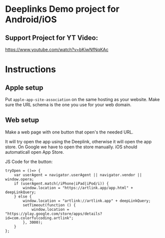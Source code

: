 # Deeplinks Demo project for Android/iOS

## Support Project for YT Video:
https://www.youtube.com/watch?v=bKiwNfNqKAc

# Instructions 

## Apple setup
Put `apple-app-site-association` on the same hosting as your website. Make sure the URL schema is the one you use for your web domain.


## Web setup

Make a web page with one button that open's the needed URL.

It will try open the app using the Deeplink, otherwise it will open the app store.
On Google we have to open the store manually. iOS should automaticall open App Store.

JS Code for the button:

```
tryOpen = ()=> {
    var userAgent = navigator.userAgent || navigator.vendor || window.opera;
    if (userAgent.match(/iPhone|iPad|iPod/i)) {
        window.location = "https://artlink.app/app.html" + deepLinkQuery;
    } else {
        window.location = "artlink://artlink.app" + deepLinkQuery;
        setTimeout(function () {
            window.location = "https://play.google.com/store/apps/details?id=com.colorfulcoding.artlink";
        }, 3000);
    }
};
```